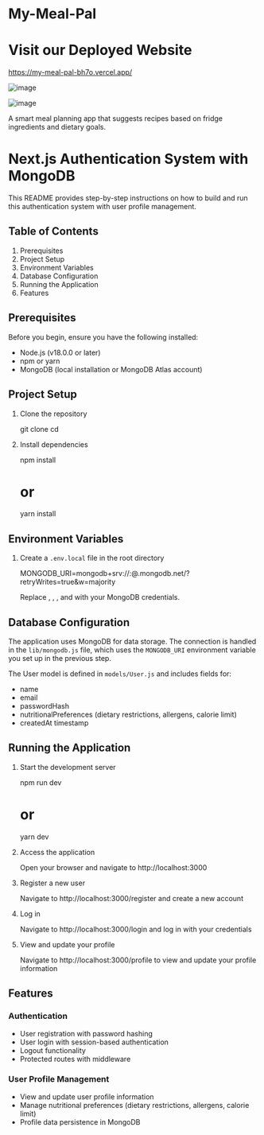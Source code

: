 # My-Meal-Pal

# Visit our Deployed Website

https://my-meal-pal-bh7o.vercel.app/

![image](https://github.com/user-attachments/assets/cacbff13-344e-4c39-b44e-f758bc636c9b)

![image](https://github.com/user-attachments/assets/da85814a-1c4b-4963-8656-3c8345300ede)


A smart meal planning app that suggests recipes based on fridge ingredients and dietary goals.

# Next.js Authentication System with MongoDB
This README provides step-by-step instructions on how to build and run this authentication system with user profile management.

## Table of Contents

1. Prerequisites
2. Project Setup
3. Environment Variables
4. Database Configuration
5. Running the Application
6. Features

## Prerequisites

Before you begin, ensure you have the following installed:

- Node.js (v18.0.0 or later)
- npm or yarn
- MongoDB (local installation or MongoDB Atlas account)

## Project Setup

1. Clone the repository

   git clone <repository-url>
   cd <repository-name>

2. Install dependencies

   npm install
   # or
   yarn install

## Environment Variables

1. Create a `.env.local` file in the root directory

   MONGODB_URI=mongodb+srv://<username>:<password>@<cluster>.mongodb.net/<database>?retryWrites=true&w=majority

   Replace <username>, <password>, <cluster>, and <database> with your MongoDB credentials.

## Database Configuration

The application uses MongoDB for data storage. The connection is handled in the `lib/mongodb.js` file, which uses the `MONGODB_URI` environment variable you set up in the previous step.

The User model is defined in `models/User.js` and includes fields for:
- name
- email
- passwordHash
- nutritionalPreferences (dietary restrictions, allergens, calorie limit)
- createdAt timestamp

## Running the Application

1. Start the development server

   npm run dev
   # or
   yarn dev

2. Access the application

   Open your browser and navigate to http://localhost:3000

3. Register a new user

   Navigate to http://localhost:3000/register and create a new account

4. Log in

   Navigate to http://localhost:3000/login and log in with your credentials

5. View and update your profile

   Navigate to http://localhost:3000/profile to view and update your profile information

## Features

### Authentication

- User registration with password hashing
- User login with session-based authentication
- Logout functionality
- Protected routes with middleware

### User Profile Management

- View and update user profile information
- Manage nutritional preferences (dietary restrictions, allergens, calorie limit)
- Profile data persistence in MongoDB
